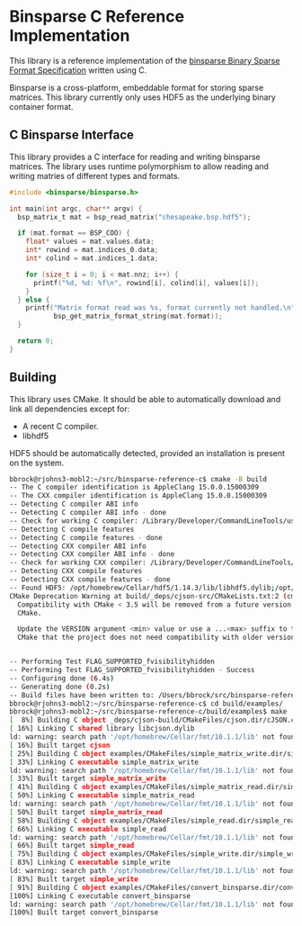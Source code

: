 <!--
SPDX-License-Identifier: BSD-3-Clause
-->

# Binsparse C Reference Implementation

This library is a reference implementation of the [binsparse Binary Sparse Format Specification](https://github.com/GraphBLAS/binsparse-specification) written using C.

Binsparse is a cross-platform, embeddable format for storing sparse matrices.  This library currently only uses HDF5 as the underlying binary container format.

## C Binsparse Interface

This library provides a C interface for reading and writing binsparse matrices.  The library uses runtime polymorphism to allow reading and writing matries of different types and formats.

```c
#include <binsparse/binsparse.h>

int main(int argc, char** argv) {
  bsp_matrix_t mat = bsp_read_matrix("chesapeake.bsp.hdf5");

  if (mat.format == BSP_COO) {
    float* values = mat.values.data;
    int* rowind = mat.indices_0.data;
    int* colind = mat.indices_1.data;

    for (size_t i = 0; i < mat.nnz; i++) {
      printf("%d, %d: %f\n", rowind[i], colind[i], values[i]);
    }
  } else {
    printf("Matrix format read was %s, format currently not handled.\n",
           bsp_get_matrix_format_string(mat.format));
  }

  return 0;
}
```

## Building

This library uses CMake.  It should be able to automatically download and link
all dependencies except for:

- A recent C compiler.
- libhdf5

HDF5 should be automatically detected, provided an installation is present on
the system.

```bash
bbrock@rjohns3-mobl2:~/src/binsparse-reference-c$ cmake -B build
-- The C compiler identification is AppleClang 15.0.0.15000309
-- The CXX compiler identification is AppleClang 15.0.0.15000309
-- Detecting C compiler ABI info
-- Detecting C compiler ABI info - done
-- Check for working C compiler: /Library/Developer/CommandLineTools/usr/bin/cc - skipped
-- Detecting C compile features
-- Detecting C compile features - done
-- Detecting CXX compiler ABI info
-- Detecting CXX compiler ABI info - done
-- Check for working CXX compiler: /Library/Developer/CommandLineTools/usr/bin/c++ - skipped
-- Detecting CXX compile features
-- Detecting CXX compile features - done
-- Found HDF5: /opt/homebrew/Cellar/hdf5/1.14.3/lib/libhdf5.dylib;/opt/homebrew/opt/libaec/lib/libsz.dylib;/Library/Developer/CommandLineTools/SDKs/MacOSX14.4.sdk/usr/lib/libz.tbd;/Library/Developer/CommandLineTools/SDKs/MacOSX14.4.sdk/usr/lib/libdl.tbd;/Library/Developer/CommandLineTools/SDKs/MacOSX14.4.sdk/usr/lib/libm.tbd (found version "1.14.3") found components: C
CMake Deprecation Warning at build/_deps/cjson-src/CMakeLists.txt:2 (cmake_minimum_required):
  Compatibility with CMake < 3.5 will be removed from a future version of
  CMake.

  Update the VERSION argument <min> value or use a ...<max> suffix to tell
  CMake that the project does not need compatibility with older versions.


-- Performing Test FLAG_SUPPORTED_fvisibilityhidden
-- Performing Test FLAG_SUPPORTED_fvisibilityhidden - Success
-- Configuring done (6.4s)
-- Generating done (0.2s)
-- Build files have been written to: /Users/bbrock/src/binsparse-reference-c/build
bbrock@rjohns3-mobl2:~/src/binsparse-reference-c$ cd build/examples/
bbrock@rjohns3-mobl2:~/src/binsparse-reference-c/build/examples$ make
[  8%] Building C object _deps/cjson-build/CMakeFiles/cjson.dir/cJSON.c.o
[ 16%] Linking C shared library libcjson.dylib
ld: warning: search path '/opt/homebrew/Cellar/fmt/10.1.1/lib' not found
[ 16%] Built target cjson
[ 25%] Building C object examples/CMakeFiles/simple_matrix_write.dir/simple_matrix_write.c.o
[ 33%] Linking C executable simple_matrix_write
ld: warning: search path '/opt/homebrew/Cellar/fmt/10.1.1/lib' not found
[ 33%] Built target simple_matrix_write
[ 41%] Building C object examples/CMakeFiles/simple_matrix_read.dir/simple_matrix_read.c.o
[ 50%] Linking C executable simple_matrix_read
ld: warning: search path '/opt/homebrew/Cellar/fmt/10.1.1/lib' not found
[ 50%] Built target simple_matrix_read
[ 58%] Building C object examples/CMakeFiles/simple_read.dir/simple_read.c.o
[ 66%] Linking C executable simple_read
ld: warning: search path '/opt/homebrew/Cellar/fmt/10.1.1/lib' not found
[ 66%] Built target simple_read
[ 75%] Building C object examples/CMakeFiles/simple_write.dir/simple_write.c.o
[ 83%] Linking C executable simple_write
ld: warning: search path '/opt/homebrew/Cellar/fmt/10.1.1/lib' not found
[ 83%] Built target simple_write
[ 91%] Building C object examples/CMakeFiles/convert_binsparse.dir/convert_binsparse.c.o
[100%] Linking C executable convert_binsparse
ld: warning: search path '/opt/homebrew/Cellar/fmt/10.1.1/lib' not found
[100%] Built target convert_binsparse
```
